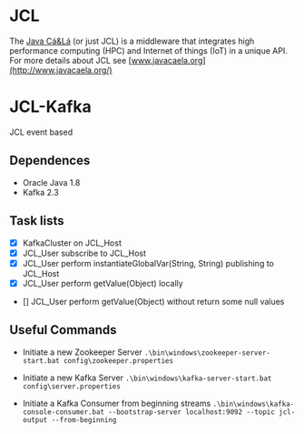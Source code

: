 ﻿# JCL
The [Java Cá&Lá](http://www.javacaela.org/) (or just JCL) is a middleware that integrates high performance computing (HPC) and Internet of things (IoT) in a unique API. For more details about JCL see [www.javacaela.org](http://www.javacaela.org/)

# JCL-Kafka
JCL event based

## Dependences
- Oracle Java 1.8
- Kafka 2.3

## Task lists
- [x] KafkaCluster on JCL_Host
- [x] JCL_User subscribe to JCL_Host
- [x] JCL_User perform instantiateGlobalVar(String, String) publishing to JCL_Host
- [x] JCL_User perform getValue(Object) locally
- []  JCL_User perform getValue(Object) without return some null values

## Useful Commands
- Initiate a new Zookeeper Server
```.\bin\windows\zookeeper-server-start.bat config\zookeeper.properties```

- Initiate a new Kafka Server
```.\bin\windows\kafka-server-start.bat config\server.properties```

- Initiate a Kafka Consumer from beginning streams
```.\bin\windows\kafka-console-consumer.bat --bootstrap-server localhost:9092 --topic jcl-output --from-beginning```
